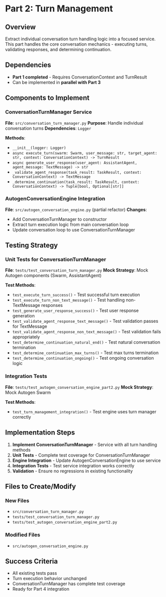 # Part 2: Turn Management

## Overview
Extract individual conversation turn handling logic into a focused service. This part handles the core conversation mechanics - executing turns, validating responses, and determining continuation.

## Dependencies
- **Part 1 completed** - Requires ConversationContext and TurnResult
- Can be implemented in **parallel with Part 3**

## Components to Implement

### ConversationTurnManager Service
**File**: `src/conversation_turn_manager.py`
**Purpose**: Handle individual conversation turns
**Dependencies**: `Logger`

**Methods**:
- `__init__(logger: Logger)`
- `async execute_turn(swarm: Swarm, user_message: str, target_agent: str, context: ConversationContext) -> TurnResult`
- `async generate_user_response(user_agent: AssistantAgent, agent_message: TextMessage) -> str`
- `_validate_agent_response(task_result: TaskResult, context: ConversationContext) -> TextMessage`
- `_determine_continuation(task_result: TaskResult, context: ConversationContext) -> Tuple[bool, Optional[str]]`

### AutogenConversationEngine Integration
**File**: `src/autogen_conversation_engine.py` (partial refactor)
**Changes**:
- Add ConversationTurnManager to constructor
- Extract turn execution logic from main conversation loop
- Update conversation loop to use ConversationTurnManager

## Testing Strategy

### Unit Tests for ConversationTurnManager
**File**: `tests/test_conversation_turn_manager.py`
**Mock Strategy**: Mock Autogen components (Swarm, AssistantAgent)

**Test Methods**:
- `test_execute_turn_success()` - Test successful turn execution
- `test_execute_turn_non_text_message()` - Test handling non-TextMessage responses
- `test_generate_user_response_success()` - Test user response generation
- `test_validate_agent_response_text_message()` - Test validation passes for TextMessage
- `test_validate_agent_response_non_text_message()` - Test validation fails appropriately
- `test_determine_continuation_natural_end()` - Test natural conversation termination
- `test_determine_continuation_max_turns()` - Test max turns termination
- `test_determine_continuation_ongoing()` - Test ongoing conversation logic

### Integration Tests
**File**: `tests/test_autogen_conversation_engine_part2.py`
**Mock Strategy**: Mock Autogen Swarm

**Test Methods**:
- `test_turn_management_integration()` - Test engine uses turn manager correctly

## Implementation Steps

1. **Implement ConversationTurnManager** - Service with all turn handling methods
2. **Unit Tests** - Complete test coverage for ConversationTurnManager
3. **Engine Integration** - Update AutogenConversationEngine to use service
4. **Integration Tests** - Test service integration works correctly
5. **Validation** - Ensure no regressions in existing functionality

## Files to Create/Modify

### New Files
- `src/conversation_turn_manager.py`
- `tests/test_conversation_turn_manager.py`
- `tests/test_autogen_conversation_engine_part2.py`

### Modified Files
- `src/autogen_conversation_engine.py`

## Success Criteria
- All existing tests pass
- Turn execution behavior unchanged
- ConversationTurnManager has complete test coverage
- Ready for Part 4 integration